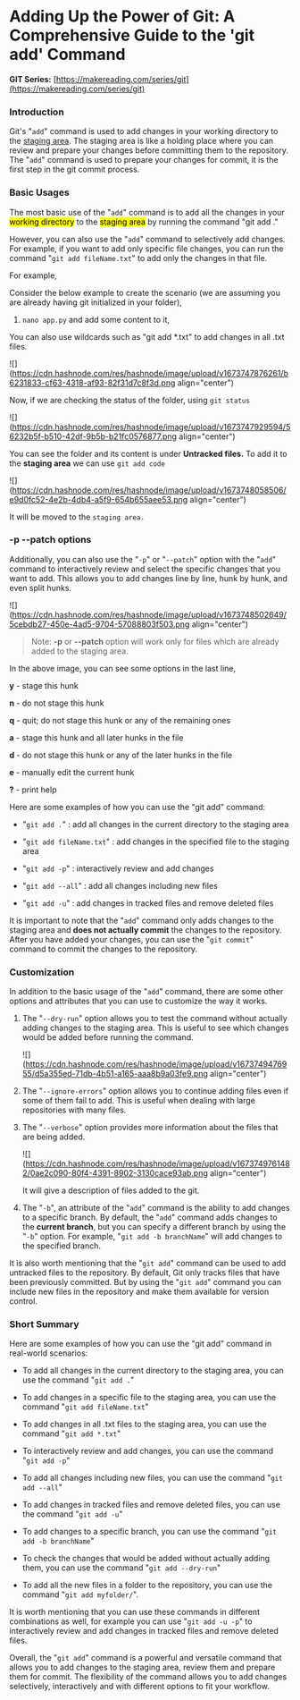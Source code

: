 # Adding Up the Power of Git: A Comprehensive Guide to the 'git add' Command

**GIT Series:** [https://makereading.com/series/git](https://makereading.com/series/git)

### Introduction

Git's "`add`" command is used to add changes in your working directory to the [staging area](https://makereading.com/mastering-git-understanding-the-three-stages-of-version-control). The staging area is like a holding place where you can review and prepare your changes before committing them to the repository. The "`add`" command is used to prepare your changes for commit, it is the first step in the git commit process.

### Basic Usages

The most basic use of the "`add`" command is to add all the changes in your <mark>working directory</mark> to the <mark>staging area</mark> by running the command "git add ."

However, you can also use the "`add`" command to selectively add changes. For example, if you want to add only specific file changes, you can run the command "`git add fileName.txt`" to add only the changes in that file.

For example,

Consider the below example to create the scenario (we are assuming you are already having git initialized in your folder),

1. `nano app.py` and add some content to it,
    

You can also use wildcards such as "git add \*.txt" to add changes in all .txt files.

![](https://cdn.hashnode.com/res/hashnode/image/upload/v1673747876261/b6231833-cf63-4318-af93-82f31d7c8f3d.png align="center")

Now, if we are checking the status of the folder, using `git status`

![](https://cdn.hashnode.com/res/hashnode/image/upload/v1673747929594/56232b5f-b510-42df-9b5b-b21fc0576877.png align="center")

You can see the folder and its content is under **Untracked files.** To add it to the **staging area** we can use `git add code`

![](https://cdn.hashnode.com/res/hashnode/image/upload/v1673748058506/e9d0fc52-4e2b-4db4-a5f9-654b655aee53.png align="center")

It will be moved to the `staging area.`

### \-p --patch options

Additionally, you can also use the "`-p`" or "`--patch`" option with the "`add`" command to interactively review and select the specific changes that you want to add. This allows you to add changes line by line, hunk by hunk, and even split hunks.

![](https://cdn.hashnode.com/res/hashnode/image/upload/v1673748502649/5cebdb27-450e-4ad5-9704-57088803f503.png align="center")

> Note: **\-p** or **\--patch** option will work only for files which are already added to the staging area.

In the above image, you can see some options in the last line,

**y** - stage this hunk

**n** - do not stage this hunk

**q** - quit; do not stage this hunk or any of the remaining ones

**a** - stage this hunk and all later hunks in the file

**d** - do not stage this hunk or any of the later hunks in the file

**e** - manually edit the current hunk

**?** \- print help

Here are some examples of how you can use the "git add" command:

* "`git add .`" : add all changes in the current directory to the staging area
    
* "`git add fileName.txt`" : add changes in the specified file to the staging area
    
* "`git add -p`" : interactively review and add changes
    
* "`git add --all`" : add all changes including new files
    
* "`git add -u`" : add changes in tracked files and remove deleted files
    

It is important to note that the "`add`" command only adds changes to the staging area and **does not actually commit** the changes to the repository. After you have added your changes, you can use the "`git commit`" command to commit the changes to the repository.

### Customization

In addition to the basic usage of the "`add`" command, there are some other options and attributes that you can use to customize the way it works.

1. The "`--dry-run`" option allows you to test the command without actually adding changes to the staging area. This is useful to see which changes would be added before running the command.
    
    ![](https://cdn.hashnode.com/res/hashnode/image/upload/v1673749476955/d5a355ed-71db-4b51-a165-aaa8b9a03fe9.png align="center")
    
2. The "`--ignore-errors`" option allows you to continue adding files even if some of them fail to add. This is useful when dealing with large repositories with many files.
    
3. The "`--verbose`" option provides more information about the files that are being added.
    
    ![](https://cdn.hashnode.com/res/hashnode/image/upload/v1673749761482/0ae2c090-80f4-4391-8902-3130cace93ab.png align="center")
    
    It will give a description of files added to the git.
    
4. The "`-b`", an attribute of the "`add`" command is the ability to add changes to a specific branch. By default, the "`add`" command adds changes to the **current branch**, but you can specify a different branch by using the "`-b`" option. For example, "`git add -b branchName`" will add changes to the specified branch.
    

It is also worth mentioning that the "`git add`" command can be used to add untracked files to the repository. By default, Git only tracks files that have been previously committed. But by using the "`git add`" command you can include new files in the repository and make them available for version control.

### Short Summary

Here are some examples of how you can use the "git add" command in real-world scenarios:

* To add all changes in the current directory to the staging area, you can use the command "`git add .`"
    
* To add changes in a specific file to the staging area, you can use the command "`git add fileName.txt`"
    
* To add changes in all .txt files to the staging area, you can use the command "`git add *.txt`"
    
* To interactively review and add changes, you can use the command "`git add -p`"
    
* To add all changes including new files, you can use the command "`git add --all`"
    
* To add changes in tracked files and remove deleted files, you can use the command "`git add -u`"
    
* To add changes to a specific branch, you can use the command "`git add -b branchName`"
    
* To check the changes that would be added without actually adding them, you can use the command "`git add --dry-run`"
    
* To add all the new files in a folder to the repository, you can use the command "`git add myfolder/`".
    

It is worth mentioning that you can use these commands in different combinations as well, for example you can use "`git add -u -p`" to interactively review and add changes in tracked files and remove deleted files.

Overall, the "`git add`" command is a powerful and versatile command that allows you to add changes to the staging area, review them and prepare them for commit. The flexibility of the command allows you to add changes selectively, interactively and with different options to fit your workflow.